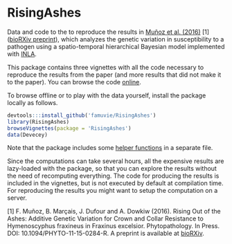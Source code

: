 # RisingAshes

Data and code to the to reproduce the results in [Muñoz et al.
(2016)](http://dx.doi.org/10.1094/PHYTO-11-15-0284-R) [1] ([bioRXiv
preprint](http://dx.doi.org/10.1101/031393)), which analyzes the genetic
variation in susceptibility to a pathogen using a spatio-temporal hierarchical
Bayesian model implemented with [INLA](http://www.r-inla.org/).

This package contains three vignettes with all the code necessary to reproduce
the results from the paper (and more results that did not make it to the paper).
You can browse the code 
[online](https://github.com/famuvie/RisingAshes/tree/master/inst/doc).

To browse offline or to play with the data yourself, install the package locally
as follows.

```r 
devtools:::install_github('famuvie/RisingAshes') 
library(RisingAshes) 
browseVignettes(package = 'RisingAshes') 
data(Devecey) 
```

Note that the package includes some [helper functions](R/helpers.R) in a
separate file.

Since the computations can take several hours, all the expensive results are 
lazy-loaded with the package, so that you can explore the results without the 
need of recomputing everything. The code for producing the results is included 
in the vignettes, but is not executed by default at compilation time. For 
reproducing the results you might want to setup the computation on a server.

[1] F. Muñoz, B. Marçais, J. Dufour and A. Dowkiw (2016). Rising Out of the 
Ashes: Additive Genetic Variation for Crown and Collar Resistance to 
Hymenoscyphus fraxineus in Fraxinus excelsior. Phytopathology. In Press. DOI: 
10.1094/PHYTO-11-15-0284-R. A preprint is available at
[bioRXiv](http://dx.doi.org/10.1101/031393).
